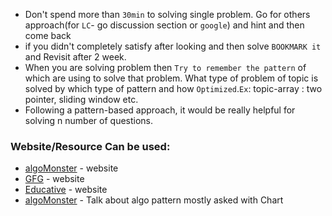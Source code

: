 * Don't spend more than `30min` to solving single problem. Go for others approach(for `LC`- go discussion section or `google`) and hint and then come back
* if you didn't completely satisfy after looking and then solve `BOOKMARK it` and Revisit after 2 week.
* When you are solving problem then `Try to remember the pattern` of which are using to solve that problem. What type of problem of topic is solved by which type of pattern and how `Optimized`.`Ex`: topic-array : two pointer, sliding window etc.
* Following a pattern-based approach, it would be really helpful for solving n number of questions.


### **Website/Resource Can be used:**
* [algoMonster](https://algo.monster/liteproblems/162) - website
* [GFG](https://www.geeksforgeeks.org/cycle-sort/) - website
* [Educative](https://www.educative.io/answers/what-is-a-cyclic-sort-algorithm) - website
* [algoMonster](https://algo.monster/problems/stats) - Talk about algo pattern mostly asked with Chart